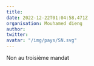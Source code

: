 ```yaml
---
title: 
date: 2022-12-22T01:04:58.471Z
organisation: Mouhamed dieng 
author: 
twitter: 
avatar: "/img/pays/SN.svg"
---
```


Non au troisième mandat